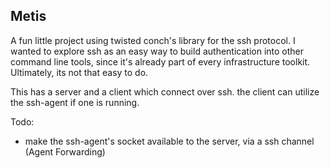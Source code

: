
Metis
-----

A fun little project using twisted conch's library for the ssh protocol.
I wanted to explore ssh as an easy way to build authentication into other command line tools, since it's already part of every infrastructure toolkit.
Ultimately, its not that easy to do.

This has a server and a client which connect over ssh. the client can utilize the ssh-agent if one is running.

Todo:
- make the ssh-agent's socket available to the server, via a ssh channel (Agent Forwarding)
